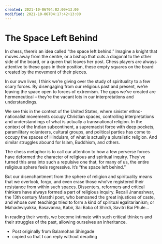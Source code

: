 ```yaml
---
created: 2021-10-06T04:02:00+13:00
modified: 2021-10-06T04:17:42+13:00
---
```


# The Space Left Behind

In chess, there’s an idea called “the space left behind.” Imagine a knight that moves away from the centre, or a bishop that cuts a diagonal to the other side of the board, or a queen that leaves her post. Chess players are always attentive to these gaps in their position, these empty squares on the board created by the movement of their pieces.

In our own lives, I think we’re giving over the study of spirituality to a few scary forces. By disengaging from our religious past and present, we’re leaving the space open to forces of extremism. The gaps we’ve created are hermeneutical – they’re the vacant lots in our interpretations and understandings.

We see this in the context of the United States, where sinister ethno-nationalist movements occupy Christian spaces, controlling interpretations and understandings of what is actually a transnational religion. In the context of the Indian subcontinent, a supremacist force with deep pockets, paramilitary volunteers, cultural groups, and political parties has come to occupy the spaces of Hinduism, of what is actually a pluralistic religion. And similar struggles abound for Islam, Buddhism, and others.

The chess metaphor is to call our attention to how a few perverse forces have deformed the character of religious and spiritual inquiry. They’ve turned this area into such a repulsive one that, for many of us, the entire religious sphere feels regressive. It’s “the space left behind.”

But our disenchantment from the sphere of religion and spirituality means that we overlook, forgo, and even erase those who’ve registered their resistance from within such spaces. Dissenters, reformers and critical thinkers have always formed a part of religious inquiry. Recall Jnaneshwar, the 13th century Marathi poet, who bemoaned the great injustices of caste, and whose own teachings tried to form a kind of spiritual egalitarianism; or Mahadeviyakka, Basavanna, Kabir, Sai Baba of Shirdi, Savitri Bai Phule… 

In reading their words, we become intimate with such critical thinkers and their struggles of the past, allowing ourselves an inheritance.

- Post originally from Balamohan Shingade
- copied so that I can reply without derailing

